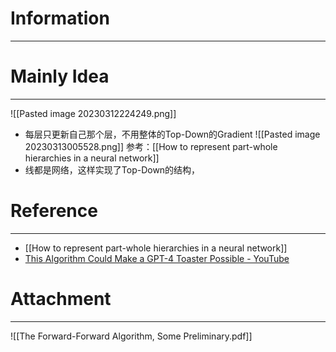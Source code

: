 # Information
---


# Mainly Idea
---
![[Pasted image 20230312224249.png]]

- 每层只更新自己那个层，不用整体的Top-Down的Gradient 
![[Pasted image 20230313005528.png]]
参考：[[How to represent part-whole hierarchies in a neural network]]
- 线都是网络，这样实现了Top-Down的结构，
# Reference
---
- [[How to represent part-whole hierarchies in a neural network]]
- [This Algorithm Could Make a GPT-4 Toaster Possible - YouTube](https://www.youtube.com/watch?v=rVzDRfO2sgs)

# Attachment
---
![[The Forward-Forward Algorithm, Some Preliminary.pdf]]